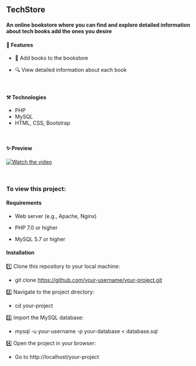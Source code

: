 
## TechStore
#### An online bookstore where you can find and explore detailed information about tech books add the ones you desire


#### 🚀 Features

- 🛒 Add books to the bookstore

- 🔍 View detailed information about each book

</br>

#### ⚒️ Technologies
- PHP
- MySQL
- HTML, CSS, Bootstrap

</br>

#### ✨ Preview

[![Watch the video](https://github.com/user-attachments/assets/8489f182-c37e-47dd-9ba3-c5ebf85e2202)](https://github.com/user-attachments/assets/a3f6834b-cc12-4331-b982-7f621ba1446d)

</br>

### To view this project:

#### Requirements

- Web server (e.g., Apache, Nginx)

- PHP 7.0 or higher

- MySQL 5.7 or higher


#### Installation

1️⃣ Clone this repository to your local machine:

- git clone https://github.com/your-username/your-project.git

2️⃣ Navigate to the project directory:

- cd your-project

3️⃣ Import the MySQL database:

- mysql -u your-username -p your-database < database.sql

4️⃣ Open the project in your browser:
- Go to http://localhost/your-project

